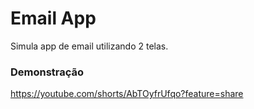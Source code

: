 # Email App

Simula app de email utilizando 2 telas.

### Demonstração
https://youtube.com/shorts/AbTOyfrUfqo?feature=share
